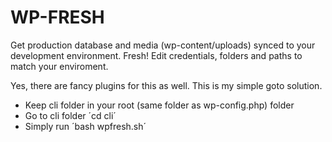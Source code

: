 # WP-FRESH

Get production database and media (wp-content/uploads) synced to your development environment. Fresh!
Edit credentials, folders and paths to match your enviroment.

Yes, there are fancy plugins for this as well. This is my simple goto solution.

+ Keep cli folder in your root (same folder as wp-config.php) folder
+ Go to cli folder ´cd cli´
+ Simply run ´bash wpfresh.sh´